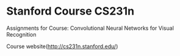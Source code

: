 # Stanford Course CS231n
Assignments for Course: Convolutional Neural Networks for Visual Recognition

Course website(http://cs231n.stanford.edu/)
